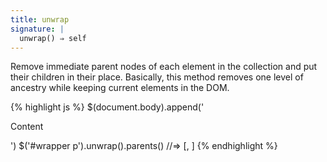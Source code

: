 ```yaml
---
title: unwrap
signature: |
  unwrap() ⇒ self
---
```


Remove immediate parent nodes of each element in the collection and put their
children in their place. Basically, this method removes one level of ancestry
while keeping current elements in the DOM.

{% highlight js %}
$(document.body).append('<div id=wrapper><p>Content</p></div>')
$('#wrapper p').unwrap().parents()  //=> [<body>, <html>]
{% endhighlight %}
